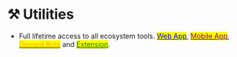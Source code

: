 # ⚒️ Utilities

* Full lifetime access to all ecosystem tools. [<mark style="color:blue;">Web App</mark>](../../../products/polaris-web/), [<mark style="color:purple;">Mobile App</mark>](../../../products/polaris-app/),[ <mark style="color:orange;">Discord Bots</mark>](../../../products/polaris-bots/) and [<mark style="color:green;">Extension</mark>](../../../products/polaris-extencion.md).

